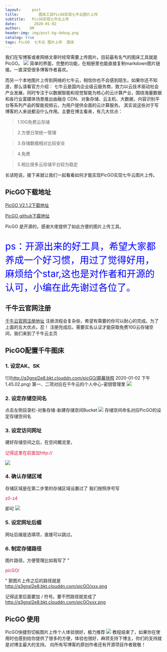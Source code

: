 ```yaml
---
layout:     post
title:         图床工具PicGO实现七牛云图片上传   
subtitle:   PicGO实现七牛云上传  
date:        2020-01-02
author:    DM
header-img: img/post-bg-debug.png
catalog: true
tags: PicGO  七牛云 图片上传  图床
---
```


我们在写博客或者网络文章时经常需要上传图片。目前最有名气的图床工具就是PicGO。
![](http://q3gnsl2e8.bkt.clouddn.com/picGO/picgo.png)
简单的界面，完整的功能，在相册里也能直接复制markdown图片链接。一直深受很多博客作者喜欢。

而另一个本地图片上传到网络的七牛云，相信你也不会感到陌生。如果你还不知道，那么请看官方介绍：
七牛云是国内企业级云服务商，致力以云技术驱动社会产业发展，同时专注于以数据智能和视觉智能为核心的云计算产业，围绕海量数据和各行业富媒体场景推出由融合 CDN、对象存储、云主机、大数据，内容识别平台等系列产品的智能视频云，为用户提供全面的云计算服务。
其实说这些对于写博客的人来说都没什么作用。主要在博主看来，有几大优点：
> 1.10G免费云存储

> 2.方便日常统一管理

> 3.存储数据相对比较安全

> 4.免费 

> 5.相比很多云存储平台较为稳定

长话短说，接下来就让我们一起看看如何才能实现PicGO实现七牛云图片上传。
## PicGO下载地址
[PicGO V2.1.2下载地址](http://www.pc6.com/down.asp?id=542204)

[PicGO github下载地址](https://github.com/Molunerfinn/PicGo/wiki)

PicGO 是开源的，感谢大佬提供了如此方便的图片上传工具。

<p style="font-size:30px;color:#0000FF">ps：开源出来的好工具，希望大家都养成一个好习惯，用过了觉得好用，麻烦给个star,这也是对作者和开源的认可，小编在此先谢过各位了。</p>

## 千牛云官网注册
[千牛云官网注册地址](https://portal.qiniu.com/signup)
注册流程会复杂些，希望有需要的你可以耐心的完成。为了上面的五大优点，忍！
注册完成后，需要实名认证才能获取免费10G云存储空间，我们来到了千牛云主页

## PicGO配置千牛图床

### 1. 设定AK、SK
![](http://q3gnsl2e8.bkt.clouddn.com/picGO/屏幕快照 2020-01-02 下午1.45.02.png)
第一、二项对应在千牛云的个人中心-密钥管理里
![](http://q3gnsl2e8.bkt.clouddn.com/picGO/20200102134955.png)

### 2. 设定存储空间名
点击左侧目录栏-对象存储-新建存储空间Bucket
![](http://q3gnsl2e8.bkt.clouddn.com/picGO/20200102134037.png)
存储空间命名对应PicGO的设定存储空间名

### 3. 设定访问网址
建好存储空间之后，在空间概览里，<p style="font-size:14;color:#DC143C"	>记得这里在前面加http://</p>
![](http://q3gnsl2e8.bkt.clouddn.com/picGO/20200102140111.png)
### 4. 确认存储区域
存储区域是在第二步里的存储区域设置过了 我们按照序号写<p style="font-size:14;color:#DC143C">z0-z4</p>即可
![](http://q3gnsl2e8.bkt.clouddn.com/picGO/20200102140322.png)
### 5. 设定网址后缀
网址后缀是选填项，直接可以跳过。
### 6. 制定存储路径
图片路径，方便管理比如我写了 " <p style="font-size:14;color:#DC143C">picGO/ </p>" 那图片上传之后的路径就是 http://q3gnsl2e8.bkt.clouddn.com/picGO/xxx.png

记得这里后面要加 / 符号。要不然路径就变成了
http://q3gnsl2e8.bkt.clouddn.com/picGOxxx.png
## PicGO 使用
PicGO快捷剪切板图片上传个人体验很好，极力推荐
![](http://q3gnsl2e8.bkt.clouddn.com/picGO/20200102142058.png)
教程结束了，如果你在使用时也感到给你提供了很多的方便，体验也很好，麻烦支持下博主，你们的支持就是对博主最大的支持。
向所有写博客的原创作者还有开源项目作者致敬！





